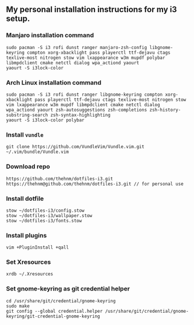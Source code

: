 ## My personal installation instructions for my i3 setup.

### Manjaro installation command 
```
sudo pacman -S i3 rofi dunst ranger manjaro-zsh-config libgnome-keyring compton xorg-xbacklight pass playerctl ttf-dejavu ctags texlive-most nitrogen stow vim lxappearance w3m mupdf polybar libmpdclient cmake netctl dialog wpa_actiond yaourt
yaourt -S i3lock-color 
```

### Arch Linux installation command
```
sudo pacman -S i3 rofi dunst ranger libgnome-keyring compton xorg-xbacklight pass playerctl ttf-dejavu ctags texlive-most nitrogen stow vim lxappearance w3m mupdf libmpdclient cmake netctl dialog wpa_actiond yaourt zsh-autosuggestions zsh-completions zsh-history-substring-search zsh-syntax-highlighting
yaourt -S i3lock-color polybar
```

### Install `vundle`
```
git clone https://github.com/VundleVim/Vundle.vim.git ~/.vim/bundle/Vundle.vim
```

### Download repo
```
https://github.com/thehnm/dotfiles-i3.git
https://thehnm@github.com/thehnm/dotfiles-i3.git // for personal use
```

### Install dotfile
```
stow ~/dotfiles-i3/config.stow
stow ~/dotfiles-i3/wallpaper.stow
stow ~/dotfiles-i3/fonts.stow
```

### Install plugins
```
vim +PluginInstall +qall
```

### Set Xresources
```
xrdb ~/.Xresources
```

### Set gnome-keyring as git credential helper
```
cd /usr/share/git/credential/gnome-keyring
sudo make
git config --global credential.helper /usr/share/git/credential/gnome-keyring/git-credential-gnome-keyring
```
